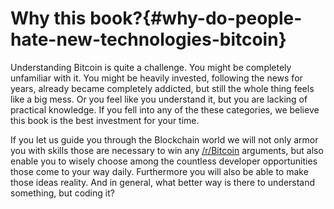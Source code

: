 # Why this book?{#why-do-people-hate-new-technologies-bitcoin}

Understanding Bitcoin is quite a challenge. You might be completely unfamiliar with it. You might be heavily invested, following the news for years, already became completely addicted, but still the whole thing feels like a big mess. Or you feel like you understand it, but you are lacking of practical knowledge. If you fell into any of the these categories, we believe this book is the best investment for your time.  

If you let us guide you through the Blockchain world we will not only armor you with skills those are necessary to win any [/r/Bitcoin](http://www.reddit.com/r/Bitcoin/) arguments, but also enable you to wisely choose among the countless developer opportunities those come to your way daily. Furthermore you will also be able to make those ideas reality. And in general, what better way is there to understand something, but coding it?  